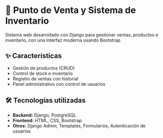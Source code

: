 # 🧾 Punto de Venta y Sistema de Inventario

Sistema web desarrollado con Django para gestionar ventas, productos e inventario, con una interfaz moderna usando Bootstrap.

## ✨ Características

- Gestión de productos (CRUD)
- Control de stock e inventario
- Registro de ventas con historial
- Panel administrativo con control de usuarios

## 🛠️ Tecnologías utilizadas

- **Backend:** Django, PostgreSQL
- **Frontend:** HTML, CSS, Bootstrap
- **Otros:** Django Admin, Templates, Formularios, Autenticación de usuarios
